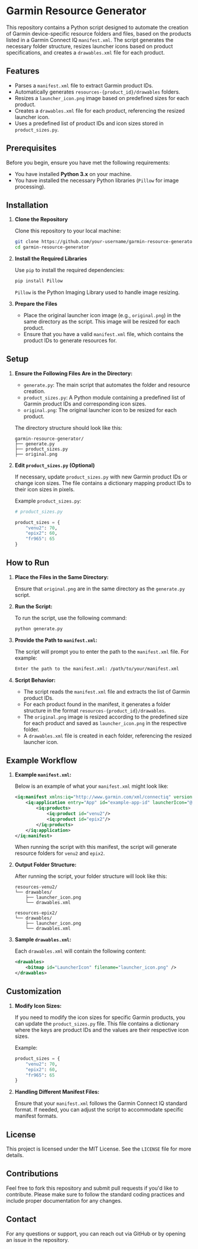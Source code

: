 
# Garmin Resource Generator

This repository contains a Python script designed to automate the creation of Garmin device-specific resource folders and files, based on the products listed in a Garmin Connect IQ `manifest.xml`. The script generates the necessary folder structure, resizes launcher icons based on product specifications, and creates a `drawables.xml` file for each product.

## Features

- Parses a `manifest.xml` file to extract Garmin product IDs.
- Automatically generates `resources-{product_id}/drawables` folders.
- Resizes a `launcher_icon.png` image based on predefined sizes for each product.
- Creates a `drawables.xml` file for each product, referencing the resized launcher icon.
- Uses a predefined list of product IDs and icon sizes stored in `product_sizes.py`.

## Prerequisites

Before you begin, ensure you have met the following requirements:

- You have installed **Python 3.x** on your machine.
- You have installed the necessary Python libraries (`Pillow` for image processing).

## Installation

1. **Clone the Repository**

   Clone this repository to your local machine:

   ```bash
   git clone https://github.com/your-username/garmin-resource-generator.git
   cd garmin-resource-generator
   ```

2. **Install the Required Libraries**

   Use `pip` to install the required dependencies:

   ```bash
   pip install Pillow
   ```

   `Pillow` is the Python Imaging Library used to handle image resizing.

3. **Prepare the Files**

   - Place the original launcher icon image (e.g., `original.png`) in the same directory as the script. This image will be resized for each product.
   - Ensure that you have a valid `manifest.xml` file, which contains the product IDs to generate resources for.

## Setup

1. **Ensure the Following Files Are in the Directory:**

   - `generate.py`: The main script that automates the folder and resource creation.
   - `product_sizes.py`: A Python module containing a predefined list of Garmin product IDs and corresponding icon sizes.
   - `original.png`: The original launcher icon to be resized for each product.

   The directory structure should look like this:

   ```
   garmin-resource-generator/
   ├── generate.py
   ├── product_sizes.py
   ├── original.png
   ```

2. **Edit `product_sizes.py` (Optional)**

   If necessary, update `product_sizes.py` with new Garmin product IDs or change icon sizes. The file contains a dictionary mapping product IDs to their icon sizes in pixels.

   Example `product_sizes.py`:

   ```python
   # product_sizes.py

   product_sizes = {
       "venu2": 70,
       "epix2": 60,
       "fr965": 65
   }
   ```

## How to Run

1. **Place the Files in the Same Directory:**

   Ensure that `original.png` are in the same directory as the `generate.py` script.

2. **Run the Script:**

   To run the script, use the following command:

   ```bash
   python generate.py
   ```

3. **Provide the Path to `manifest.xml`:**

   The script will prompt you to enter the path to the `manifest.xml` file. For example:

   ```bash
   Enter the path to the manifest.xml: /path/to/your/manifest.xml
   ```

4. **Script Behavior:**

   - The script reads the `manifest.xml` file and extracts the list of Garmin product IDs.
   - For each product found in the manifest, it generates a folder structure in the format `resources-{product_id}/drawables`.
   - The `original.png` image is resized according to the predefined size for each product and saved as `launcher_icon.png` in the respective folder.
   - A `drawables.xml` file is created in each folder, referencing the resized launcher icon.

## Example Workflow

1. **Example `manifest.xml`:**

   Below is an example of what your `manifest.xml` might look like:

   ```xml
   <iq:manifest xmlns:iq="http://www.garmin.com/xml/connectiq" version="3">
       <iq:application entry="App" id="example-app-id" launcherIcon="@Drawables.LauncherIcon" minSdkVersion="4.2.0" name="@Strings.AppName" type="watchface" version="1.0.0">
           <iq:products>
               <iq:product id="venu2"/>
               <iq:product id="epix2"/>
           </iq:products>
       </iq:application>
   </iq:manifest>
   ```

   When running the script with this manifest, the script will generate resource folders for `venu2` and `epix2`.

2. **Output Folder Structure:**

   After running the script, your folder structure will look like this:

   ```
   resources-venu2/
   └── drawables/
       ├── launcher_icon.png
       └── drawables.xml

   resources-epix2/
   └── drawables/
       ├── launcher_icon.png
       └── drawables.xml
   ```

3. **Sample `drawables.xml`:**

   Each `drawables.xml` will contain the following content:

   ```xml
   <drawables>
       <bitmap id="LauncherIcon" filename="launcher_icon.png" />
   </drawables>
   ```

## Customization

1. **Modify Icon Sizes:**

   If you need to modify the icon sizes for specific Garmin products, you can update the `product_sizes.py` file. This file contains a dictionary where the keys are product IDs and the values are their respective icon sizes.

   Example:

   ```python
   product_sizes = {
       "venu2": 70,
       "epix2": 60,
       "fr965": 65
   }
   ```

2. **Handling Different Manifest Files:**

   Ensure that your `manifest.xml` follows the Garmin Connect IQ standard format. If needed, you can adjust the script to accommodate specific manifest formats.

## License

This project is licensed under the MIT License. See the `LICENSE` file for more details.

## Contributions

Feel free to fork this repository and submit pull requests if you'd like to contribute. Please make sure to follow the standard coding practices and include proper documentation for any changes.

## Contact

For any questions or support, you can reach out via GitHub or by opening an issue in the repository.
